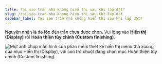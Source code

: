 ```yaml
---
title: Tại sao trần nhà không hiển thị sau khi lắp đặt?
slug: /tai-sao-tran-nha-khong-hien-thi-sau-khi-lap-dat
sidebar_label: Tại sao trần nhà không hiển thị sau khi lắp đặt?
---
```


Nguyên nhân là do lớp đèn trần chưa được chọn. Vui lòng vào **Hiển thị (Display)** rồi **Hoàn thiện tùy chỉnh (Custom finishing)**.

![Một ảnh chụp màn hình của phần mềm thiết kế hiển thị menu thả xuống của mục Hiển thị (Display), với con trỏ chuột đang chọn mục Hoàn thiện tùy chỉnh (Custom finishing).](https://storage.googleapis.com/jegavn_kb/image_jegavn/13.1.png)